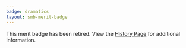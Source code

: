 ```yaml
---
badge: dramatics
layout: smb-merit-badge
---
```


This merit badge has been retired. View the [History Page](history/) for additional information.
